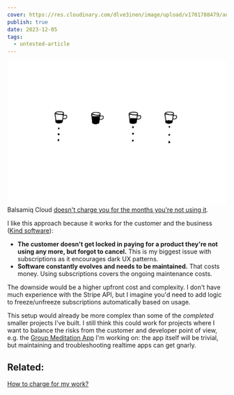 ```yaml
---
cover: https://res.cloudinary.com/dlve3inen/image/upload/v1701788479/autohibernate-subscriptions-cover-og.png
publish: true
date: 2023-12-05
tags:
  - untested-article
---
```

![](autohibernate-subscriptions.webp)
Balsamiq Cloud [doesn't charge you for the months you're not using it](https://balsamiq.com/wireframes/cloud/sales/subscription/#auto-hibernation).

I like this approach because it works for the customer and the business ([Kind software](<../Kind software>)):

- **The customer doesn't get locked in paying for a product they're not using any more, but forgot to cancel.** This is my biggest issue with subscriptions as it encourages dark UX patterns.
- **Software constantly evolves and needs to be maintained.** That costs money. Using subscriptions covers the ongoing maintenance costs.

The downside would be a higher upfront cost and complexity. I don't have much experience with the Stripe API, but I imagine you'd need to add logic to freeze/unfreeze subscriptions automatically based on usage.

This setup would already be more complex than some of the *completed* smaller projects I've built. I still think this could work for projects where I want to balance the risks from the customer and developer point of view, e.g. the [Group Meditation App](<../Sit., (together)>) I'm working on: the app itself will be trivial, but maintaining and troubleshooting realtime apps can get gnarly. 

## Related:

[How to charge for my work?](<../How to charge for my work?>)
